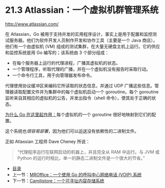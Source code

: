 # 21.3 Atlassian：一个虚拟机群管理系统

<http://www.atlassian.com/>

在 Atlassian，Go 被用于支持并发的实用程序设计，事实上是用于配置和监控测试服务器。他们为软件开发人员制作开发和协作工具（主要是一个 Java 商店）。他们有一个由虚拟机 (VM) 组成的测试集群，在大量无硬盘主机上运行。它的供应和监控系统是用 Go 编写的；该系统由 3 个部分组成：

- 在每个服务器上运行的代理进程，广播其虚拟机的状态。
- 一个管理程序，听取代理的广播，并在一个虚拟机没有报告时采取行动。
- 一个命令行工具，用于向管理器发布命令。

代理使用协议缓冲区来编码它所读取的状态信息，并通过 UDP 广播这些信息。管理器读取配置文件并为集群中的每个虚拟机启动一个 goroutine。每个 goroutine 监听来自其相应的虚拟机的公告，并发出指令（shell 命令），使其处于正确的状态。

<u>为什么 Go 在这里起作用：</u>每个虚拟机的一个 goroutine 很好地映射到它们的配置。

这个系统也*很容易部署*，因为他们可以运送没有依赖性的二进制文件。

正如 Atlassian 工程师 Dave Cheney 所说：

> “代理程序运行在联网启动的机器上，并且完全从 RAM 中运行。与 JVM 或 Python 的运行时相比，单一的静态二进制文件是一个很大的节省。”

- [目录](getting-started.md)
- 上一节：[MROffice：一个使用 Go 的呼叫中心网络电话 (VOIP) 系统](21.2.md)
- 下一节：[Camilistore：一个可寻址内容存储系统](21.4.md)
